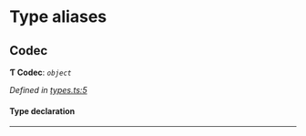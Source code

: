 

# Type aliases

<a id="codec"></a>

##  Codec

**Ƭ Codec**: *`object`*

*Defined in [types.ts:5](https://github.com/polkadot-js/common/blob/1e6eb2c/packages/trie-codec/src/types.ts#L5)*

#### Type declaration

___

